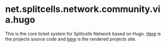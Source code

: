 # net.splitcells.network.community.via.hugo

This is the core ticket system for Splitcells Network based on Hugo.
[Here](./src/main/hugo/content/blog/9999-12-21-splitcells-network-projects.md) is the projects source code and
[here](https://splitcells-net.srht.site/net.splitcells.network.community.via.hugo/blog/9999-12-24-splitcells-network-projects/) is the rendered projects site.